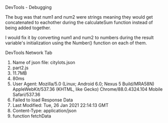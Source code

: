DevTools - Debugging

The bug was that num1 and num2 were strings meaning they would get concatenated to eachother during the calculateSum function instead of being added together. 

I would fix it by converting num1 and num2 to numbers during the result variable's initialization using the Number() function on each of them. 

DevTools Network Tab
1. Name of json file: citylots.json
2. part2.js
3. 11.7MB
4. 80ms
5. User Agent: Mozilla/5.0 (Linux; Android 6.0; Nexus 5 Build/MRA58N) AppleWebKit/537.36 (KHTML, like Gecko) Chrome/88.0.4324.104 Mobile Safari/537.36
6. Failed to load Response Data
7. Last Modified: Tue, 26 Jan 2021 22:14:13 GMT
8. Content-Type: application/json
9. function fetchData
